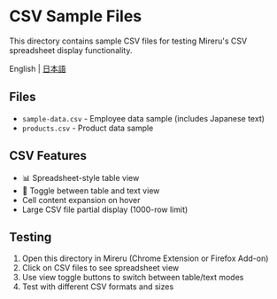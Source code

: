# CSV Sample Files

This directory contains sample CSV files for testing Mireru's CSV spreadsheet display functionality.

English | [日本語](README.ja.md)

## Files

- `sample-data.csv` - Employee data sample (includes Japanese text)
- `products.csv` - Product data sample

## CSV Features

- 📊 Spreadsheet-style table view
- 📄 Toggle between table and text view
- Cell content expansion on hover
- Large CSV file partial display (1000-row limit)

## Testing

1. Open this directory in Mireru (Chrome Extension or Firefox Add-on)
2. Click on CSV files to see spreadsheet view
3. Use view toggle buttons to switch between table/text modes
4. Test with different CSV formats and sizes